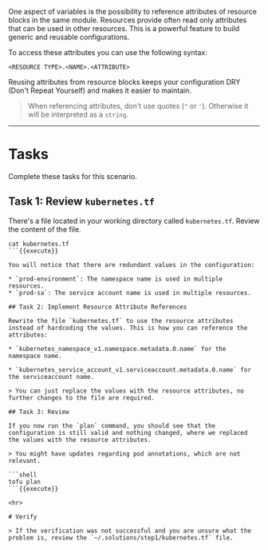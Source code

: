One aspect of variables is the possibility to reference attributes of resource blocks in the same module. Resources provide often read only attributes that can be used in other resources. This is a powerful feature to build generic and reusable configurations.

To access these attributes you can use the following syntax:

```hcl
<RESOURCE TYPE>.<NAME>.<ATTRIBUTE>
```
Reusing attributes from resource blocks keeps your configuration DRY (Don't Repeat Yourself) and makes it easier to maintain.

> When referencing attributes, don't use quotes (`"` or `'`). Otherwise it will be interpreted as a `string`.

<hr>

# Tasks

Complete these tasks for this scenario. 

## Task 1: Review `kubernetes.tf`

There's a file located in your working directory called `kubernetes.tf`. Review the content of the file. 

```shell
cat kubernetes.tf
```{{execute}}

You will notice that there are redundant values in the configuration:

* `prod-environment`: The namespace name is used in multiple resources.
* `prod-sa`: The service account name is used in multiple resources.

## Task 2: Implement Resource Attribute References

Rewrite the file `kubernetes.tf` to use the resource attributes instead of hardcoding the values. This is how you can reference the attributes:

* `kubernetes_namespace_v1.namespace.metadata.0.name` for the namespace name.

* `kubernetes_service_account_v1.serviceaccount.metadata.0.name` for the serviceaccount name.

> You can just replace the values with the resource attributes, no further changes to the file are required.

## Task 3: Review

If you now run the `plan` command, you should see that the configuration is still valid and nothing changed, where we replaced the values with the resource attributes.

> You might have updates regarding pod annotations, which are not relevant.

```shell
tofu plan
```{{execute}}

<hr>

# Verify

> If the verification was not successful and you are unsure what the problem is, review the `~/.solutions/step1/kubernetes.tf` file.


